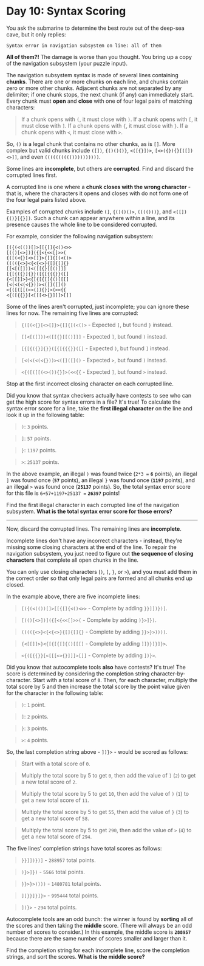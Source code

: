 # Day 10: Syntax Scoring

You ask the submarine to determine the best route out of the deep-sea cave, but
it only replies:

```
Syntax error in navigation subsystem on line: all of them
```

**All of them?!** The damage is worse than you thought. You bring up a copy of
the navigation subsystem (your puzzle input).

The navigation subsystem syntax is made of several lines containing **chunks**.
There are one or more chunks on each line, and chunks contain zero or more
other chunks. Adjacent chunks are not separated by any delimiter; if one chunk
stops, the next chunk (if any) can immediately start. Every chunk must **open**
and **close** with one of four legal pairs of matching characters:

> If a chunk opens with `(`, it must close with `)`.
> If a chunk opens with `[`, it must close with `]`.
> If a chunk opens with `{`, it must close with `}`.
> If a chunk opens with `<`, it must close with `>`.

So, `()` is a legal chunk that contains no other chunks, as is `[]`. More
complex but valid chunks include `([])`, `{()()()}`, `<([{}])>`,
`[<>({}){}[([])<>]]`, and even `(((((((((())))))))))`.

Some lines are **incomplete**, but others are **corrupted**. Find and discard
the corrupted lines first.

A corrupted line is one where a **chunk closes with the wrong character** -
that is, where the characters it opens and closes with do not form one of the
four legal pairs listed above.

Examples of corrupted chunks include `(]`, `{()()()>`, `(((()))}`, and
`<([]){()}[{}])`. Such a chunk can appear anywhere within a line, and its
presence causes the whole line to be considered corrupted.

For example, consider the following navigation subsystem:

```
[({(<(())[]>[[{[]{<()<>>
[(()[<>])]({[<{<<[]>>(
{([(<{}[<>[]}>{[]{[(<()>
(((({<>}<{<{<>}{[]{[]{}
[[<[([]))<([[{}[[()]]]
[{[{({}]{}}([{[{{{}}([]
{<[[]]>}<{[{[{[]{()[[[]
[<(<(<(<{}))><([]([]()
<{([([[(<>()){}]>(<<{{
<{([{{}}[<[[[<>{}]]]>[]]
```

Some of the lines aren't corrupted, just incomplete; you can ignore these lines
for now. The remaining five lines are corrupted:

> `{([(<{}[<>[]}>{[]{[(<()>` - Expected `]`, but found `}` instead.

> `[[<[([]))<([[{}[[()]]]` - Expected `]`, but found `)` instead.

> `[{[{({}]{}}([{[{{{}}([]` - Expected `)`, but found `]` instead.

> `[<(<(<(<{}))><([]([]()` - Expected `>`, but found `)` instead.

> `<{([([[(<>()){}]>(<<{{` - Expected `]`, but found `>` instead.

Stop at the first incorrect closing character on each corrupted line.

Did you know that syntax checkers actually have contests to see who can get the
high score for syntax errors in a file? It's true! To calculate the syntax
error score for a line, take the **first illegal character** on the line and
look it up in the following table:

> `)`: `3` points.

> `]`: `57` points.

> `}`: `1197` points.

> `>`: `25137` points.

In the above example, an illegal `)` was found twice (`2*3 =` **`6`** points),
an illegal `]` was found once (**`57`** points), an illegal `}` was found once
(**`1197`** points), and an illegal `>` was found once (**`25137`** points).
So, the total syntax error score for this file is `6+57+1197+25137 =`
**`26397`** points!

Find the first illegal character in each corrupted line of the navigation
subsystem. **What is the total syntax error score for those errors?**

---

Now, discard the corrupted lines. The remaining lines are **incomplete**.

Incomplete lines don't have any incorrect characters - instead, they're missing
some closing characters at the end of the line. To repair the navigation
subsystem, you just need to figure out **the sequence of closing characters**
that complete all open chunks in the line.

You can only use closing characters (`)`, `]`, `}`, or `>`), and you must add
them in the correct order so that only legal pairs are formed and all chunks
end up closed.

In the example above, there are five incomplete lines:

> `[({(<(())[]>[[{[]{<()<>>` - Complete by adding `}}]])})]`.

> `[(()[<>])]({[<{<<[]>>(` - Complete by adding `)}>]})`.

> `(((({<>}<{<{<>}{[]{[]{}` - Complete by adding `}}>}>))))`.

> `{<[[]]>}<{[{[{[]{()[[[]` - Complete by adding `]]}}]}]}>`.

> `<{([{{}}[<[[[<>{}]]]>[]]` - Complete by adding `])}>`.

Did you know that autocomplete tools **also** have contests? It's true! The score
is determined by considering the completion string character-by-character.
Start with a total score of `0`. Then, for each character, multiply the total
score by 5 and then increase the total score by the point value given for the
character in the following table:

> `)`: `1` point.

> `]`: `2` points.

> `}`: `3` points.

> `>`: `4` points.

So, the last completion string above - `])}>` - would be scored as follows:

> Start with a total score of `0`.

> Multiply the total score by 5 to get `0`, then add the value of `]` (`2`) to
> get a new total score of `2`.

> Multiply the total score by 5 to get `10`, then add the value of `)` (`1`) to
> get a new total score of `11`.

> Multiply the total score by 5 to get `55`, then add the value of `}` (`3`) to
> get a new total score of `58`.

> Multiply the total score by 5 to get `290`, then add the value of `>` (`4`)
> to get a new total score of `294`.

The five lines' completion strings have total scores as follows:

> `}}]])})]` - `288957` total points.

> `)}>]})` - `5566` total points.

> `}}>}>))))` - `1480781` total points.

> `]]}}]}]}>` - `995444` total points.

> `])}>` - `294` total points.

Autocomplete tools are an odd bunch: the winner is found by **sorting** all of
the scores and then taking the **middle** score. (There will always be an odd
number of scores to consider.) In this example, the middle score is
**`288957`** because there are the same number of scores smaller and larger
than it.

Find the completion string for each incomplete line, score the completion
strings, and sort the scores. **What is the middle score?**
